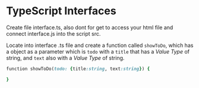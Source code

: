 # TypeScript Interfaces

Create file interface.ts, also dont for get to access your html file and connect interface.js into the script src.

Locate into interface .ts file and create a function called ```showToDo```, which has a object as a parameter which is ```todo``` with a ```title``` that has a *Value Type* of string, and ```text``` also with a *Value Type* of string.

```Ruby
function showToDo(todo: {title:string, text:string}) {

} 
```